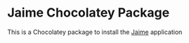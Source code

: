 ﻿# Jaime Chocolatey Package

This is a Chocolatey package to install the [Jaime](https://lesimoes.dev/Jaime) application